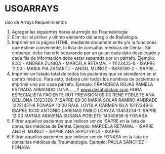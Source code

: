 # USOARRAYS
Uso de Arrays
Requerimientos
1. Agregar las siguientes horas al arreglo de Traumatología:
2. Eliminar el primer y último elemento del arreglo de Radiología.
3. Imprimir en la página HTML, mediante document.write y/o la funciones que estime
conveniente, la lista de consultas médicas de Dental. Sin embargo, debe hacerlo
separando por un guión cada dato desplegado y cada fila de información debe estar
separada por un párrafo.
Ejemplo:
8:30 - ANDREA ZUÑIGA - MARCELA RETAMAL - 11123425-6 - ISAPRE
11:00 - MARIA PIA ZAÑARTU - ANGEL MUÑOZ - 9878789-2 - ISAPRE...
4. Imprimir un listado total de todos los pacientes que se atendieron en el centro
médico. Para esto, deberá unir todos los nombres de pacientes e imprimir uno por
cada párrafo.
Ejemplo:
FRANCISCA ROJAS
PAMELA ESTRADA
ARMANDO LUNA…
_ 2
www.desafiolatam.com
HORA ESPECIALISTA PACIENTE RUT PREVISIÓN
09:00 RENÉ POBLETE ANA GELLONA 13123329-7 ISAPRE
09:30 MARIA SOLAR RAMIRO ANDRADE 12221451-K FONASA
10:00 RAUL LOYOLA CARMEN ISLA 10112348-3 ISAPRE
10:30 ANTONIO LARENAS PABLO LOAYZA 13453234-1 ISAPRE
12:00 MATIAS ARAVENA SUSANA POBLETE 14345656-6 FONASA
5. Filtrar aquellos pacientes que indican ser de ISAPRE en la lista de consultas médicas
de Dental.
Ejemplo:
MARCELA RETAMAL - ISAPRE
ANGEL MUÑOZ - ISAPRE
ANA SEPULVEDA - ISAPRE
6. Filtrar aquellos pacientes que indican ser de FONASA en la lista de consultas
médicas de Traumatología.
Ejemplo:
PAULA SÁNCHEZ – FONASA
